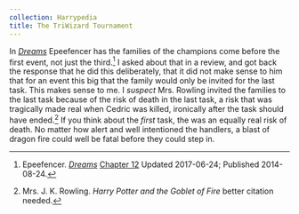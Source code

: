 ```yaml
---
collection: Harrypedia
title: The TriWizard Tournament
---
```


In _[Dreams][fed]_ Epeefencer has the families of the champions come before the
first event, not just the third.[^20210304-2] I asked about that in a review,
and got back the response that he did this deliberately, that it did not make
sense to him that for an event this big that the family would only be invited for
the last task. This makes sense to me. I _suspect_ Mrs. Rowling invited the
families to the last task because of the risk of death in the last task, a risk
that was tragically made real when Cedric was killed, ironically after the task
should have ended.[^20210304-3] If you think about the _first_ task, the was an
equally real risk of death. No matter how alert and well intentioned the
handlers, a blast of dragon fire could well be fatal before they could step in.

[fed]: https://www.fanfiction.net/s/10655012

[^20210304-2]:
    Epeefencer. _[Dreams](https://www.fanfiction.net/s/10655012)_
    [Chapter 12](https://www.fanfiction.net/s/10655012/13/Dreams) Updated 2017-06-24; Published 2014-08-24.

[^20210304-3]: Mrs. J. K. Rowling. _Harry Potter and the Goblet of Fire_ better citation needed.
